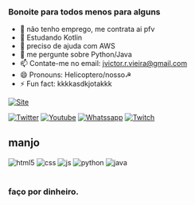### Bonoite para todos menos para alguns




- 🔭 não tenho emprego, me contrata ai pfv
- 🌱 Estudando Kotlin
- 🤔 preciso de ajuda com AWS 
- 💬 me pergunte sobre Python/Java
- 📫 Contate-me no email: jvictor.r.vieira@gmail.com
- 😄 Pronouns: Helicoptero/nosso☭
- ⚡ Fun fact: kkkkasdkjotakkk

[![Site](	https://img.shields.io/website-up-down-green-red/http/monip.org.svg)](https://pneumm.carrd.co/)
  
  
[![Twitter](https://img.shields.io/badge/Twitter-1DA1F2?style=for-the-badge&logo=twitter&logoColor=white)](https://twitter.com/PneUmona)
[![Youtube](https://img.shields.io/badge/YouTube-FF0000?style=for-the-badge&logo=youtube&logoColor=white)](https://www.youtube.com/channel/UCfHE_wGZH6rO16ES9o-W9Qw)
[![Whatssapp](https://img.shields.io/badge/WhatsApp-25D366?style=for-the-badge&logo=whatsapp&logoColor=white)](https://api.whatsapp.com/send/?phone=5538992013235&text&app_absent=0)
[![Twitch](https://img.shields.io/badge/Twitch-9146FF?style=for-the-badge&logo=twitch&logoColor=white)](https://www.twitch.tv/lab_pesqueiro)


## manjo 

<div style="display: inline_block">
  <img align="center" alt="html5" src="https://img.shields.io/badge/HTML5-E34F26?style=for-the-badge&logo=html5&logoColor=white" />
  <img align="center" alt="css" src="https://img.shields.io/badge/CSS3-1572B6?style=for-the-badge&logo=css3&logoColor=white" />
  <img align="center" alt="js" src="https://img.shields.io/badge/JavaScript-F7DF1E?style=for-the-badge&logo=javascript&logoColor=black" />
  <img align="center" alt="python" src="https://img.shields.io/badge/Python-3776AB?style=for-the-badge&logo=python&logoColor=white" />
  <img align="center" alt="java" src="https://img.shields.io/badge/Java-ED8B00?style=for-the-badge&logo=java&logoColor=white" />
</div><br/>

### faço por dinheiro.



  

